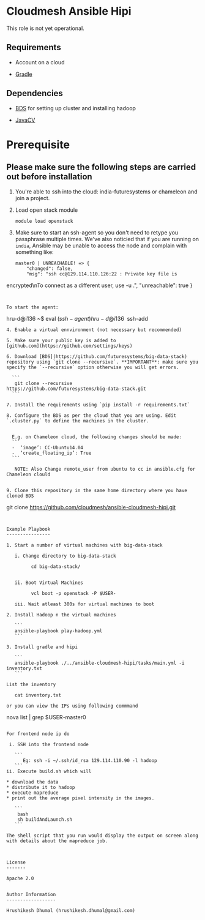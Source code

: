 Cloudmesh Ansible Hipi
=========================

This role is not yet operational.

Requirements
------------

* Account on a cloud

* [Gradle](http://gradle.org/)


Dependencies
------------

* [BDS](https://github.com/futuresystems/big-data-stack) for setting up 
cluster and installing hadoop

* [JavaCV](https://github.com/bytedeco/javacv)



Prerequisite
===============

Please make sure the following steps are carried out before installation 
- 

1. You're able to ssh into the cloud: india-futuresystems or chameleon 
and join a project. 
2. Load open stack module

      ```
      module load openstack
      ```
      
3. Make sure to start an ssh-agent so you don't need to retype you 
passphrase multiple times.
We've also noticied that if you are running on `india`, Ansible may be 
unable to access the node and complain with something like:

   ```
   master0 | UNREACHABLE! => {
       "changed": false,
       "msg": "ssh cc@129.114.110.126:22 : Private key file is 
encrypted\nTo connect as a different user, use -u <username>.",
       "unreachable": true
   }
   ```


   To start the agent:

   ```
   hru-d@i136 ~$ eval $(ssh-agent)
   hru-d@i136 ~$ ssh-add
   ```
4. Enable a virtual ennvironment (not necessary but recommended)

5. Make sure your public key is added to 
[github.com](https://github.com/settings/keys)

6. Download [BDS](https://github.com/futuresystems/big-data-stack) 
repository using `git clone --recursive`. **IMPORTANT**: make sure you 
specify the `--recursive` option otherwise you will get errors.

     ```
      git clone --recursive 
https://github.com/futuresystems/big-data-stack.git
     ```
     
7. Install the requirements using `pip install -r requirements.txt`

8. Configure the BDS as per the cloud that you are using. Edit 
`.cluster.py` to define the machines in the cluster.


     E.g. on Chameleon cloud, the following changes should be made:
     ```
     -	‘image’: CC-Ubuntu14.04
     -	‘create_floating_ip’: True
     ```
     
      NOTE: Also Change remote_user from ubuntu to cc in ansible.cfg for 
Chameleon clould

     
9. Clone this repository in the same home directory where you have 
cloned BDS

   ```
   git clone https://github.com/cloudmesh/ansible-cloudmesh-hipi.git
   ```


Example Playbook
----------------

1. Start a number of virtual machines with big-data-stack 

      i. Change directory to big-data-stack 

            cd big-data-stack/

            
      ii. Boot Virtual Machines
      
            vcl boot -p openstack -P $USER-

      iii. Wait atleast 300s for virtual machines to boot
      
2. Install Hadoop n the virtual machines
      
      ```
      ansible-playbook play-hadoop.yml
      ```

3. Install gradle and hipi

      ```
      ansible-playbook ./../ansible-cloudmesh-hipi/tasks/main.yml -i 
inventory.txt
      ```

List the inventory
      
      cat inventory.txt

or you can view the IPs using following commmand

   ```
   nova list | grep $USER-master0
   ```

For frontend node ip do

    i. SSH into the frontend node 
      
      ```
         Eg: ssh -i ~/.ssh/id_rsa 129.114.110.90 -l hadoop
      ```
   ii. Execute build.sh which will 
   
   * download the data
   * distribute it to hadoop 
   * execute mapreduce
   * print out the average pixel intensity in the images.
   
      ```
       bash
       sh buildAndLaunch.sh
      ```

The shell script that you run would display the output on screen along 
with details about the mapreduce job.



License
-------

Apache 2.0


Author Information
------------------

Hrushikesh Dhumal (hrushikesh.dhumal@gmail.com)
